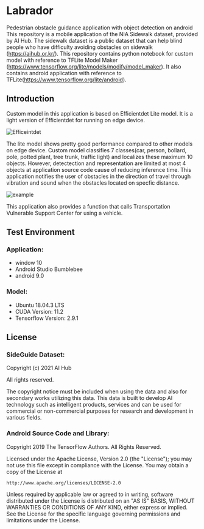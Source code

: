 # Labrador
Pedestrian obstacle guidance application with object detection on android <br/>
This repository is a mobile application of the NIA Sidewalk dataset, provided by AI Hub.
The sidewalk dataset is a public dataset that can help blind people who have difficulty avoiding obstacles on sidewalk (https://aihub.or.kr/).
This repository contains python notebook for custom model with reference to TFLite Model Maker (https://www.tensorflow.org/lite/models/modify/model_maker).
It also contains android application with reference to TFLite(https://www.tensorflow.org/lite/android).
<br/>

## Introduction
Custom model in this application is based on Efficientdet Lite model. It is a light version of Efficientdet for running on edge device.

![Efficeintdet](https://1.bp.blogspot.com/-MQO5qKuTT8c/XpdE8_IwpsI/AAAAAAAAFtg/mSjhF2ws5FYxwcHN6h9_l5DqYzQlNYJwwCLcBGAsYHQ/s640/image1.png)

The lite model shows pretty good performance compared to other models on edge device.
Custom model classifies 7 classes(car, person, bollard, pole, potted plant, tree trunk, traffic light) and localizes these maximum 10 objects.
However, detectection and representation are limited at most 4 objects at application source code cause of reducing inference time. 
This application notifies the user of obstacles in the direction of travel through vibration and sound when the obstacles located on specfic distance.

![example]()

This application also provides a function that calls Transportation Vulnerable Support Center for using a vehicle.

## Test Environment
### Application:
- window 10
- Android Studio Bumblebee
- android 9.0
### Model:
- Ubuntu 18.04.3 LTS
- CUDA Version: 11.2
- Tensorflow Version: 2.9.1

## License
### SideGuide Dataset:

Copyright (c) 2021 AI Hub

All rights reserved.

The copyright notice must be included when using the data and also for secondary works utilizing this data. This data is built to develop AI technology such as intelligent products, services and can be used for commercial or non-commercial purposes for research and development in various fields.
<br/>

### Android Source Code and Library:

Copyright 2019 The TensorFlow Authors. All Rights Reserved.

Licensed under the Apache License, Version 2.0 (the "License");
you may not use this file except in compliance with the License.
You may obtain a copy of the License at

    http://www.apache.org/licenses/LICENSE-2.0

Unless required by applicable law or agreed to in writing, software
distributed under the License is distributed on an "AS IS" BASIS,
WITHOUT WARRANTIES OR CONDITIONS OF ANY KIND, either express or implied.
See the License for the specific language governing permissions and
limitations under the License.
<br/>
